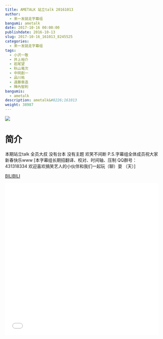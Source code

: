 ```yaml
---
title: AMETALK 站立talk 20161013
author: 
  - 来一发就走字幕组
bangumi: ametalk
date: 2017-10-16 00:00:00
publishdate: 2016-10-13
slug: 2017-10-16_161013_8245525
categories: 
  - 来一发就走字幕组
tags: 
  - 小沢一敬
  - 井上裕介
  - 岩尾望
  - 秋山竜次
  - 中岡創一
  - 品川祐
  - 遠藤章造
  - 陣內智則
bangumis: 
  - ametalk
description: ametalk&#8226;161013
weight: 38987
---
```


![](https://i.imgur.com/NejkaFi.jpg)

# 简介  
本期站立talk 全员大叔 没有台本 没有主题 欢笑不间断 P.S.字幕组全体成员祝大家新春快乐www [本字幕组长期招翻译、校对、时间轴、压制   QQ群号：431318334 欢迎喜欢搞笑艺人的小伙伴和我们一起玩（聊）耍 （天）]

  [BILIBILI](https://www.bilibili.com/video/av8245525/)


<div class="vcontainer">  <iframe class='video' src="//www.bilibili.com/blackboard/player.html?aid=8245525" width="100%" height="500" frameborder="0" allowfullscreen="allowfullscreen"></iframe></div>
